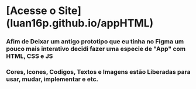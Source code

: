 # [Acesse o Site] (luan16p.github.io/appHTML)

### Afim de Deixar um antigo prototipo que eu tinha no Figma um pouco mais interativo decidi fazer uma especie de "App" com HTML, CSS e JS

### Cores, Icones, Codigos, Textos e Imagens estão Liberadas para usar, mudar, implementar e etc.
